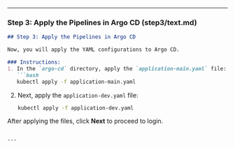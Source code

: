 

---

### **Step 3: Apply the Pipelines in Argo CD (step3/text.md)**

```md
## Step 3: Apply the Pipelines in Argo CD

Now, you will apply the YAML configurations to Argo CD.

### Instructions:
1. In the `argo-cd` directory, apply the `application-main.yaml` file:
   ```bash
   kubectl apply -f application-main.yaml
   ```

2. Next, apply the `application-dev.yaml` file:
   ```bash
   kubectl apply -f application-dev.yaml
   ```

After applying the files, click **Next** to proceed to login.
```

---
